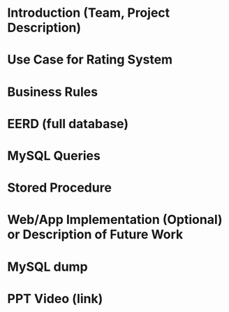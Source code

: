 # Introduction (Team, Project Description)

# Use Case for Rating System 

# Business Rules 

# EERD (full database) 

# MySQL Queries 

# Stored Procedure 

# Web/App Implementation (Optional) or Description of Future Work 

# MySQL dump 

# PPT Video (link)

